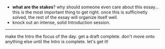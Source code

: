 - **what are the stakes**? why should someone even care about this essay... this is the most important thing to get right. once this is sufficinetly solved, the rest of the essay will organize itself well.
- knock out an intense, solid Introduction session.

---

make the Intro the focus of the day. get a draft complete. don't move onto anything else until the Intro is complete. let's get it!

